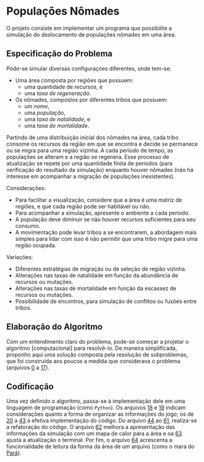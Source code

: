 Populações Nômades
==================

O projeto consiste em implementar um programa que possibilite a simulação do deslocamento de populações nômades em uma área.

Especificação do Problema
-------------------------

Pode-se simular diversas configurações diferentes, onde tem-se:
* Uma área composta por regiões que possuem:
  * uma quantidade de _recursos_, e
  * uma _taxa de regeneração_.
* Os nômades, compostos por diferentes tribos que possuem:
  * um _nome_,
  * uma _população_,
  * uma _taxa de natalidade_, e
  * uma _taxa de mortalidade_.

Partindo de uma distribuição inicial dos nômades na área, cada tribo consome os recursos da região em que se encontra e decide se permanece ou se migra para uma região vizinha. A cada período de tempo, as populações se alteram e a região se regenera. Esse processo de atualização se repete por uma quantidade finita de períodos (para verificação do resultado da simulação) enquanto houver nômades (não há interesse em acompanhar a migração de populações inexistentes).

Considerações:
* Para facilitar a visualização, considere que a área é uma matriz de regiões, e que cada região pode ser habitável ou não.
* Para acompanhar a simulação, apresente o ambiente a cada período.
* A população deve diminuir se não houver recursos suficientes para seu consumo.
* A movimentação pode levar tribos a se encontrarem, a abordagem mais simples para lidar com isso é não permitir que uma tribo migre para uma região ocupada.

Variações:
* Diferentes estratégias de migração ou de seleção de região vizinha.
* Alterações nas taxas de natalidade em função da abundância de recursos ou mutações.
* Alterações nas taxas de mortalidade em função da escassez de recursos ou mutações.
* Possibilidade de encontros, para simulação de conflitos ou fusões entre tribos.

Elaboração do Algoritmo
-----------------------

Com um entendimento claro do problema, pode-se começar a projetar o algoritmo [computacional] para resolvê-lo. De maneira simplificada, proponho aqui uma solução composta pela resolução de subproblemas, que foi construída aos poucos a medida que considerava o problema (arquivos [0](00-nomades.py) a [17](17-nomades.py)).

Codificação
-----------

Uma vez definido o algoritmo, passa-se à implementação dele em uma linguagem de programação (como ```Python```). Os arquivos [18](18-nomades.py) e [19](19-nomades.py) indicam considerações quanto a forma de organizar as informações do jogo; os de [20](20-nomades.py) a [43](43-nomades.py) a efetiva implementação do código. Do arquivo [44](44-nomades.py) ao [61](61-nomades.py), realiza-se a refatoração do código. O arquivo [62](62-nomades.py) melhora a apresentação das informações da simulação com um mapa de calor para a área e oa [63](63-nomades.py) ajusta a atualização o terminal. Por fim, o arquivo [64](64-nomades.py) acrescenta a funcionalidade de leitura da forma da área de um arquivo (como o mara do [Pará](para)).
